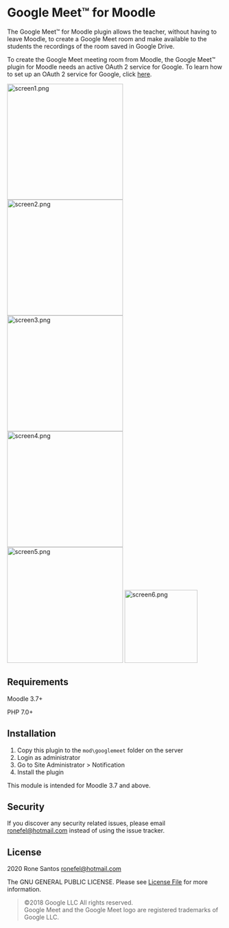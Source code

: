 # Google Meet™ for Moodle #

The Google Meet™ for Moodle plugin allows the teacher, without having to leave Moodle, to create a Google Meet room and make available to the students the recordings of the room saved in Google Drive.

To create the Google Meet meeting room from Moodle, the Google Meet™ plugin for Moodle needs an active OAuth 2 service for Google.
To learn how to set up an OAuth 2 service for Google, click [here](https://github.com/ronefel/moodle-mod_googlemeet/wiki/How-to-create-Client-ID-and-Client-Secret).

<div>
<img src="https://ronefel.nimbusweb.me/box/attachment/8669013/93arpv0xye1v1fuw44bs/RFOdRT6UcpaK9F8a/screen1.png" alt="screen1.png" width="270" />
<img src="https://ronefel.nimbusweb.me/box/attachment/8669016/no8bamexlmcaw3cbk22g/a4Fo3nWopQTWd7PJ/screen2.png" alt="screen2.png" width="270" />
<img src="https://ronefel.nimbusweb.me/box/attachment/8669017/wlb0oosfs8pgpll1o18l/EHMyOvHzWaQMnWHL/screen3.png" alt="screen3.png" width="270" />
<img src="https://ronefel.nimbusweb.me/box/attachment/8669019/tf0y4bgv6rgvay0hc54b/MWncdrQf0Xx67Zas/screen4.png" alt="screen4.png" width="270" />
<img src="https://ronefel.nimbusweb.me/box/attachment/8669020/zoxcrmbwgty0qd989g8z/SQwhOZtDqpMCiPiY/screen5.png" alt="screen5.png" width="270" />
<img src="https://ronefel.nimbusweb.me/box/attachment/8703578/il2crnahoh0spr56owby/c2rpQQ0Eb5Z9co6F/screen6.png" alt="screen6.png" width="170" />
</div>

## Requirements
Moodle 3.7+

PHP 7.0+

## Installation
1.  Copy this plugin to the `mod\googlemeet` folder on the server
2.  Login as administrator
3.  Go to Site Administrator > Notification
4.  Install the plugin

This module is intended for Moodle 3.7 and above.

## Security

If you discover any security related issues, please email [ronefel@hotmail.com](mailto:ronefel@hotmail.com) instead of using the issue tracker.

## License ##

2020 Rone Santos <ronefel@hotmail.com>

The GNU GENERAL PUBLIC LICENSE. Please see [License File](LICENSE.md) for more information.

> ©2018 Google LLC All rights reserved.<br/>
> Google Meet and the Google Meet logo are registered trademarks of Google LLC.
